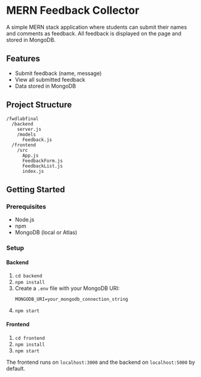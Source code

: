 # MERN Feedback Collector

A simple MERN stack application where students can submit their names and comments as feedback. All feedback is displayed on the page and stored in MongoDB.

## Features
- Submit feedback (name, message)
- View all submitted feedback
- Data stored in MongoDB

## Project Structure
```
/fwdlabfinal
  /backend
    server.js
    /models
      Feedback.js
  /frontend
    /src
      App.js
      FeedbackForm.js
      FeedbackList.js
      index.js
```

## Getting Started

### Prerequisites
- Node.js
- npm
- MongoDB (local or Atlas)

### Setup

#### Backend
1. `cd backend`
2. `npm install`
3. Create a `.env` file with your MongoDB URI:
   ```
   MONGODB_URI=your_mongodb_connection_string
   ```
4. `npm start`

#### Frontend
1. `cd frontend`
2. `npm install`
3. `npm start`

The frontend runs on `localhost:3000` and the backend on `localhost:5000` by default. 

